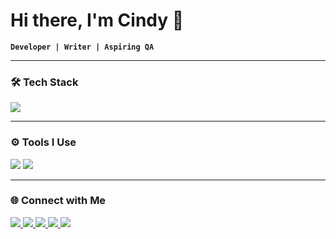 # Hi there, I'm Cindy 👋  

**`Developer | Writer | Aspiring QA`**

---

### 🛠️ Tech Stack  
<p>
  <!-- Languages & Frameworks -->
  <img src="https://skillicons.dev/icons?i=html,css,js,ts,angular,react,next,php,laravel,cs,python,nodejs,tailwind" />
</p>

---

### ⚙️ Tools I Use  
<p>
  <img src="https://skillicons.dev/icons?i=git,docker,vscode" />  
  <img src="https://img.shields.io/badge/Jira-0052CC?style=for-the-badge&logo=jira&logoColor=white" />
</p>

---

### 🌐 Connect with Me  
<p>
  <a href="https://github.com/your-username" target="_blank">
    <img src="https://skillicons.dev/icons?i=github" />
  </a>
  <a href="https://linkedin.com/in/your-link" target="_blank">
    <img src="https://skillicons.dev/icons?i=linkedin" />
  </a>
  <a href="https://facebook.com/your-link" target="_blank">
    <img src="https://skillicons.dev/icons?i=facebook" />
  </a>
  <a href="https://twitter.com/your-link" target="_blank">
    <img src="https://skillicons.dev/icons?i=twitter" />
  </a>
  <a href="https://instagram.com/your-link" target="_blank">
    <img src="https://skillicons.dev/icons?i=instagram" />
  </a>
</p>
